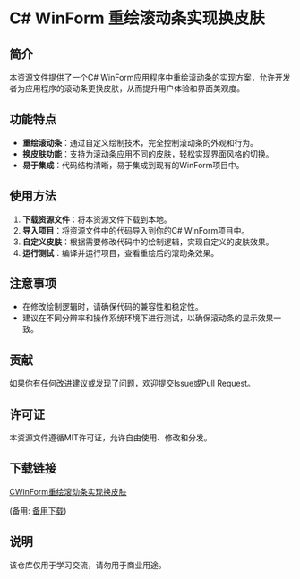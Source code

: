 # C# WinForm 重绘滚动条实现换皮肤

## 简介

本资源文件提供了一个C# WinForm应用程序中重绘滚动条的实现方案，允许开发者为应用程序的滚动条更换皮肤，从而提升用户体验和界面美观度。

## 功能特点

- **重绘滚动条**：通过自定义绘制技术，完全控制滚动条的外观和行为。
- **换皮肤功能**：支持为滚动条应用不同的皮肤，轻松实现界面风格的切换。
- **易于集成**：代码结构清晰，易于集成到现有的WinForm项目中。

## 使用方法

1. **下载资源文件**：将本资源文件下载到本地。
2. **导入项目**：将资源文件中的代码导入到你的C# WinForm项目中。
3. **自定义皮肤**：根据需要修改代码中的绘制逻辑，实现自定义的皮肤效果。
4. **运行测试**：编译并运行项目，查看重绘后的滚动条效果。

## 注意事项

- 在修改绘制逻辑时，请确保代码的兼容性和稳定性。
- 建议在不同分辨率和操作系统环境下进行测试，以确保滚动条的显示效果一致。

## 贡献

如果你有任何改进建议或发现了问题，欢迎提交Issue或Pull Request。

## 许可证

本资源文件遵循MIT许可证，允许自由使用、修改和分发。

## 下载链接
[CWinForm重绘滚动条实现换皮肤](https://pan.quark.cn/s/2f6611b0f205) 

(备用: [备用下载](https://pan.baidu.com/s/1YJXWgR_BPlf2bwV9RZncbQ?pwd=1234))

## 说明

该仓库仅用于学习交流，请勿用于商业用途。

